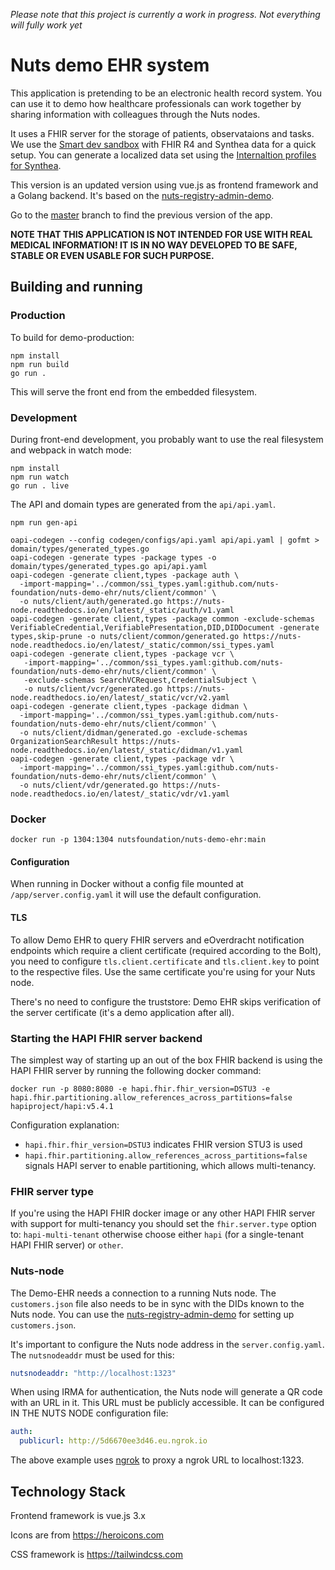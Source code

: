 _Please note that this project is currently a work in progress. Not everything
will fully work yet_

# Nuts demo EHR system

This application is pretending to be an electronic health record system. You can
use it to demo how healthcare professionals can work together by sharing
information with colleagues through the Nuts nodes.

It uses a FHIR server for the storage of patients, observataions and tasks.
We use the [Smart dev sandbox](https://github.com/smart-on-fhir/smart-dev-sandbox) with FHIR R4 and Synthea data
for a quick setup. You can generate a localized data set using the [Internaltion profiles for Synthea](https://github.com/synthetichealth/synthea-international).

This version is an updated version using vue.js as frontend framework and a Golang backend. It's based on the [nuts-registry-admin-demo](https://github.com/nuts-foundation/nuts-registry-admin-demo).

Go to the [master](https://github.com/nuts-foundation/nuts-registry-admin-demo/tree/master/) branch to find the previous version of the app.

**NOTE THAT THIS APPLICATION IS NOT INTENDED FOR USE WITH REAL MEDICAL
INFORMATION! IT IS IN NO WAY DEVELOPED TO BE SAFE, STABLE OR EVEN USABLE FOR
SUCH PURPOSE.**

## Building and running
### Production
To build for demo-production:

```shell
npm install
npm run build
go run .
```

This will serve the front end from the embedded filesystem.
### Development

During front-end development, you probably want to use the real filesystem and webpack in watch mode:

```shell
npm install
npm run watch
go run . live
```

The API and domain types are generated from the `api/api.yaml`.
```shell
npm run gen-api

oapi-codegen --config codegen/configs/api.yaml api/api.yaml | gofmt > domain/types/generated_types.go
oapi-codegen -generate types -package types -o domain/types/generated_types.go api/api.yaml
oapi-codegen -generate client,types -package auth \
  -import-mapping='../common/ssi_types.yaml:github.com/nuts-foundation/nuts-demo-ehr/nuts/client/common' \
  -o nuts/client/auth/generated.go https://nuts-node.readthedocs.io/en/latest/_static/auth/v1.yaml
oapi-codegen -generate client,types -package common -exclude-schemas VerifiableCredential,VerifiablePresentation,DID,DIDDocument -generate types,skip-prune -o nuts/client/common/generated.go https://nuts-node.readthedocs.io/en/latest/_static/common/ssi_types.yaml
oapi-codegen -generate client,types -package vcr \
   -import-mapping='../common/ssi_types.yaml:github.com/nuts-foundation/nuts-demo-ehr/nuts/client/common' \
   -exclude-schemas SearchVCRequest,CredentialSubject \
   -o nuts/client/vcr/generated.go https://nuts-node.readthedocs.io/en/latest/_static/vcr/v2.yaml
oapi-codegen -generate client,types -package didman \
  -import-mapping='../common/ssi_types.yaml:github.com/nuts-foundation/nuts-demo-ehr/nuts/client/common' \
  -o nuts/client/didman/generated.go -exclude-schemas OrganizationSearchResult https://nuts-node.readthedocs.io/en/latest/_static/didman/v1.yaml
oapi-codegen -generate client,types -package vdr \
  -import-mapping='../common/ssi_types.yaml:github.com/nuts-foundation/nuts-demo-ehr/nuts/client/common' \
  -o nuts/client/vdr/generated.go https://nuts-node.readthedocs.io/en/latest/_static/vdr/v1.yaml
```

### Docker
```shell
docker run -p 1304:1304 nutsfoundation/nuts-demo-ehr:main
```

#### Configuration
When running in Docker without a config file mounted at `/app/server.config.yaml` it will use the default configuration.

#### TLS

To allow Demo EHR to query FHIR servers and eOverdracht notification endpoints which require a client certificate (required according to the Bolt),
you need to configure `tls.client.certificate` and `tls.client.key` to point to the respective files.
Use the same certificate you're using for your Nuts node.

There's no need to configure the truststore: Demo EHR skips verification of the server certificate (it's a demo application after all).

### Starting the HAPI FHIR server backend

The simplest way of starting up an out of the box FHIR backend is using the HAPI FHIR server by running the following docker command:

```shell
docker run -p 8080:8080 -e hapi.fhir.fhir_version=DSTU3 -e hapi.fhir.partitioning.allow_references_across_partitions=false hapiproject/hapi:v5.4.1
```

Configuration explanation:
- `hapi.fhir.fhir_version=DSTU3` indicates FHIR version STU3 is used
- `hapi.fhir.partitioning.allow_references_across_partitions=false` signals HAPI server to enable partitioning, which allows multi-tenancy.

### FHIR server type

If you're using the HAPI FHIR docker image or any other HAPI FHIR server with support for multi-tenancy you should set the `fhir.server.type` option to: `hapi-multi-tenant` otherwise choose either `hapi` (for a single-tenant HAPI FHIR server) or `other`.

### Nuts-node

The Demo-EHR needs a connection to a running Nuts node. The `customers.json` file also needs to be in sync with the DIDs known to the Nuts node.
You can use the [nuts-registry-admin-demo](https://github.com/nuts-foundation/nuts-registry-admin-demo) for setting up `customers.json`.

It's important to configure the Nuts node address in the `server.config.yaml`. The `nutsnodeaddr` must be used for this:

```yaml
nutsnodeaddr: "http://localhost:1323"
```

When using IRMA for authentication, the Nuts node will generate a QR code with an URL in it. This URL must be publicly accessible.
It can be configured IN THE NUTS NODE configuration file:

```yaml
auth:
  publicurl: http://5d6670ee3d46.eu.ngrok.io
```

The above example uses [ngrok](https://ngrok.io) to proxy a ngrok URL to localhost:1323.

## Technology Stack

Frontend framework is vue.js 3.x

Icons are from https://heroicons.com

CSS framework is https://tailwindcss.com
